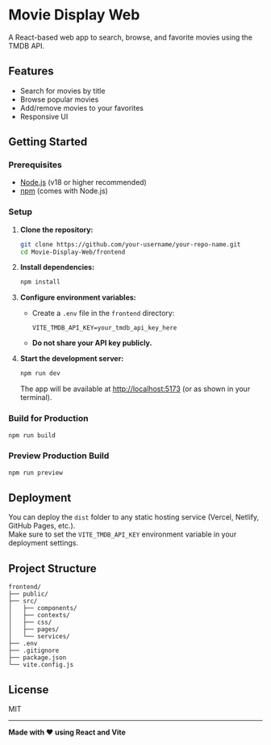 # Movie Display Web

A React-based web app to search, browse, and favorite movies using the TMDB API.

## Features

- Search for movies by title
- Browse popular movies
- Add/remove movies to your favorites
- Responsive UI

## Getting Started

### Prerequisites

- [Node.js](https://nodejs.org/) (v18 or higher recommended)
- [npm](https://www.npmjs.com/) (comes with Node.js)

### Setup

1. **Clone the repository:**
   ```sh
   git clone https://github.com/your-username/your-repo-name.git
   cd Movie-Display-Web/frontend
   ```

2. **Install dependencies:**
   ```sh
   npm install
   ```

3. **Configure environment variables:**

   - Create a `.env` file in the `frontend` directory:
     ```
     VITE_TMDB_API_KEY=your_tmdb_api_key_here
     ```

   - **Do not share your API key publicly.**

4. **Start the development server:**
   ```sh
   npm run dev
   ```

   The app will be available at [http://localhost:5173](http://localhost:5173) (or as shown in your terminal).

### Build for Production

```sh
npm run build
```

### Preview Production Build

```sh
npm run preview
```

## Deployment

You can deploy the `dist` folder to any static hosting service (Vercel, Netlify, GitHub Pages, etc.).  
Make sure to set the `VITE_TMDB_API_KEY` environment variable in your deployment settings.

## Project Structure

```
frontend/
├── public/
├── src/
│   ├── components/
│   ├── contexts/
│   ├── css/
│   ├── pages/
│   └── services/
├── .env
├── .gitignore
├── package.json
└── vite.config.js
```

## License

MIT

---

**Made with ❤️ using React and Vite**